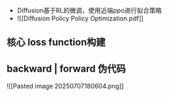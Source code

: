* Diffusion基于RL的微调，使用近端ppo进行拟合策略
* ![[Diffusion Policy Policy Optimization.pdf]]

## 核心 loss function构建

## backward | forward 伪代码
![[Pasted image 20250707180604.png]]